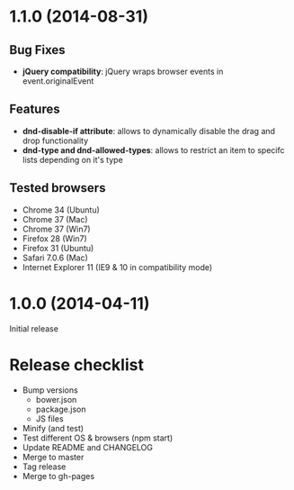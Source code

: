 # 1.1.0 (2014-08-31)

## Bug Fixes

- **jQuery compatibility**: jQuery wraps browser events in event.originalEvent

## Features

- **dnd-disable-if attribute**: allows to dynamically disable the drag and drop functionality
- **dnd-type and dnd-allowed-types**: allows to restrict an item to specifc lists depending on it's type

## Tested browsers

- Chrome 34 (Ubuntu)
- Chrome 37 (Mac)
- Chrome 37 (Win7)
- Firefox 28 (Win7)
- Firefox 31 (Ubuntu)
- Safari 7.0.6 (Mac)
- Internet Explorer 11 (IE9 & 10 in compatibility mode)

# 1.0.0 (2014-04-11)

Initial release

# Release checklist

- Bump versions
  - bower.json
  - package.json
  - JS files
- Minify (and test)
- Test different OS & browsers (npm start)
- Update README and CHANGELOG
- Merge to master
- Tag release
- Merge to gh-pages
